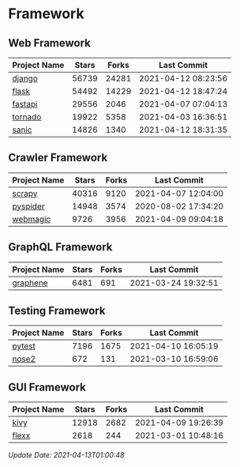 # Framework

## Web Framework
| Project Name | Stars | Forks | Last Commit |
| ------------ | ----- | ----- | ----------- |
| [django](https://github.com/django/django) | 56739 | 24281 | 2021-04-12 08:23:56 |
| [flask](https://github.com/pallets/flask) | 54492 | 14229 | 2021-04-12 18:47:24 |
| [fastapi](https://github.com/tiangolo/fastapi) | 29556 | 2046 | 2021-04-07 07:04:13 |
| [tornado](https://github.com/tornadoweb/tornado) | 19922 | 5358 | 2021-04-03 16:36:51 |
| [sanic](https://github.com/sanic-org/sanic) | 14826 | 1340 | 2021-04-12 18:31:35 |

## Crawler Framework
| Project Name | Stars | Forks | Last Commit |
| ------------ | ----- | ----- | ----------- |
| [scrapy](https://github.com/scrapy/scrapy) | 40316 | 9120 | 2021-04-07 12:04:00 |
| [pyspider](https://github.com/binux/pyspider) | 14948 | 3574 | 2020-08-02 17:34:20 |
| [webmagic](https://github.com/code4craft/webmagic) | 9726 | 3956 | 2021-04-09 09:04:18 |

## GraphQL Framework
| Project Name | Stars | Forks | Last Commit |
| ------------ | ----- | ----- | ----------- |
| [graphene](https://github.com/graphql-python/graphene) | 6481 | 691 | 2021-03-24 19:32:51 |

## Testing Framework
| Project Name | Stars | Forks | Last Commit |
| ------------ | ----- | ----- | ----------- |
| [pytest](https://github.com/pytest-dev/pytest) | 7196 | 1675 | 2021-04-10 16:05:19 |
| [nose2](https://github.com/nose-devs/nose2) | 672 | 131 | 2021-03-10 16:59:06 |

## GUI Framework
| Project Name | Stars | Forks | Last Commit |
| ------------ | ----- | ----- | ----------- |
| [kivy](https://github.com/kivy/kivy) | 12918 | 2682 | 2021-04-09 19:26:39 |
| [flexx](https://github.com/flexxui/flexx) | 2618 | 244 | 2021-03-01 10:48:16 |

*Update Date: 2021-04-13T01:00:48*